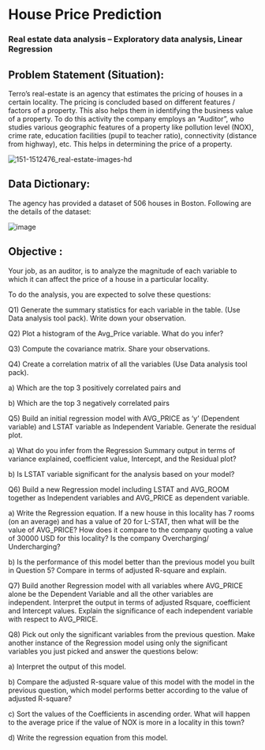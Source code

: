 
# House Price Prediction

### Real estate data analysis – Exploratory data analysis, Linear Regression


## Problem Statement (Situation): 

Terro’s real-estate is an agency that estimates the pricing of houses in a certain locality. The pricing is concluded based on different features / factors of a property. This also helps them in identifying the business value of a property. To do this activity the company employs an “Auditor”, who studies various geographic features of a property like pollution level (NOX), crime rate, education facilities (pupil to teacher ratio), connectivity (distance from highway), etc. This helps in determining the price of a property.


![151-1512476_real-estate-images-hd](https://user-images.githubusercontent.com/130181481/234525878-48f33cc5-8f8b-4a96-9a73-d13eb136904f.jpg)

## Data Dictionary:

The agency has provided a dataset of 506 houses in Boston. Following are the details of the dataset:

![image](https://user-images.githubusercontent.com/130181481/234511851-a098ea0e-4259-4f6f-b3ae-1eef325792a9.png)

## Objective :

Your job, as an auditor, is to analyze the magnitude of each variable to which it can affect the price of a house in a particular locality.

To do the analysis, you are expected to solve these questions:

Q1) Generate the summary statistics for each variable in the table. (Use Data analysis tool pack). Write down your observation. 

Q2) Plot a histogram of the Avg_Price variable. What do you infer? 

Q3) Compute the covariance matrix. Share your observations. 

Q4) Create a correlation matrix of all the variables (Use Data analysis tool pack).

   a) Which are the top 3 positively correlated pairs and 
   
   b) Which are the top 3 negatively correlated pairs

Q5) Build an initial regression model with AVG_PRICE as ‘y’ (Dependent variable) and LSTAT variable as Independent Variable. Generate the residual plot. 

   a) What do you infer from the Regression Summary output in terms of variance explained, 
coefficient value, Intercept, and the Residual plot?

   b) Is LSTAT variable significant for the analysis based on your model?

Q6) Build a new Regression model including LSTAT and AVG_ROOM together as Independent variables and AVG_PRICE as dependent variable.

   a) Write the Regression equation. If a new house in this locality has 7 rooms (on an    average) and has a value of 20 for L-STAT, then what will be the value of AVG_PRICE? How   does it compare to the company quoting a value of 30000 USD for this locality? Is the company Overcharging/ Undercharging?

   b) Is the performance of this model better than the previous model you built in Question 5? Compare in terms of adjusted R-square and explain.

Q7) Build another Regression model with all variables where AVG_PRICE alone be the Dependent Variable and all the other variables are independent. Interpret the output in terms of adjusted Rsquare, coefficient and Intercept values. Explain the significance of each independent variable with respect to AVG_PRICE.

Q8) Pick out only the significant variables from the previous question. Make another instance of the Regression model using only the significant variables you just picked and answer the questions  below:

   a) Interpret the output of this model.

   b) Compare the adjusted R-square value of this model with the model in the previous question, which model performs better according to the value of adjusted R-square?

   c) Sort the values of the Coefficients in ascending order. What will happen to the average price if the value of NOX is more in a locality in this town?

   d) Write the regression equation from this model.


